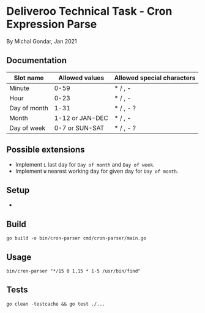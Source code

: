 # Deliveroo Technical Task - Cron Expression Parse  

By Michal Gondar, Jan 2021

## Documentation

Slot name    | Allowed values  | Allowed special characters
----------   | --------------  | --------------------------
Minute       | 0-59            | * / , -
Hour         | 0-23            | * / , -
Day of month | 1-31            | * / , - ?
Month        | 1-12 or JAN-DEC | * / , -
Day of week  | 0-7 or SUN-SAT  | * / , - ?

## Possible extensions
- Implement `L` last day for `Day of month` and `Day of week`.
- Implement `W` nearest working day for given day for `Day of month`.

## Setup
- 

## Build

`go build -o bin/cron-parser cmd/cron-parser/main.go`

## Usage

`bin/cron-parser "*/15 0 1,15 * 1-5 /usr/bin/find"`

## Tests

`go clean -testcache && go test ./...`

